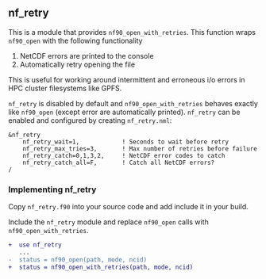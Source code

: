 ## nf_retry

This is a module that provides `nf90_open_with_retries`. This function wraps `nf90_open`
with the following functionality

1. NetCDF errors are printed to the console
2. Automatically retry opening the file

This is useful for working around intermittent and erroneous i/o errors in HPC cluster filesystems like GPFS. 

`nf_retry` is disabled by default and `nf90_open_with_retries` behaves exactly like `nf90_open` (except error
are automatically printed). `nf_retry` can be enabled and configured by creating `nf_retry.nml`:

```
&nf_retry
    nf_retry_wait=1,            ! Seconds to wait before retry
    nf_retry_max_tries=3,       ! Max number of retries before failure
    nf_retry_catch=0,1,3,2,     ! NetCDF error codes to catch
    nf_retry_catch_all=F,       ! Catch all NetCDF errors?
/
```

### Implementing nf_retry

Copy `nf_retry.f90` into your source code and add include it in your build.

Include the `nf_retry` module and replace `nf90_open` calls with `nf90_open_with_retries`.

```diff
+  use nf_retry
   ...
-  status = nf90_open(path, mode, ncid)
+  status = nf90_open_with_retries(path, mode, ncid)
```
